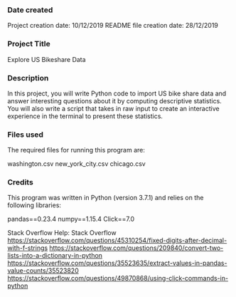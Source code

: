 ### Date created
Project creation date: 10/12/2019
README file creation date: 28/12/2019

### Project Title
Explore US Bikeshare Data

### Description
In this project, you will write Python code to import US bike share data and answer interesting questions about it by computing descriptive statistics. You will also write a script that takes in raw input to create an interactive experience in the terminal to present these statistics.

### Files used
The required files for running this program are:

washington.csv
new_york_city.csv
chicago.csv

### Credits
This program was written in Python (version 3.7.1) and relies on the following libraries:

pandas==0.23.4 numpy==1.15.4 Click==7.0

Stack Overflow Help:
Stack Overflow
https://stackoverflow.com/questions/45310254/fixed-digits-after-decimal-with-f-strings
https://stackoverflow.com/questions/209840/convert-two-lists-into-a-dictionary-in-python
https://stackoverflow.com/questions/35523635/extract-values-in-pandas-value-counts/35523820
https://stackoverflow.com/questions/49870868/using-click-commands-in-python
